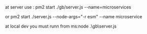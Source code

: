 at server use :
pm2 start ./gb/server.js --name=microservices

or
pm2 start ./server.js --node-args="-r esm" --name microservice


at local dev you must runn from  ms:node .\gb\server.js